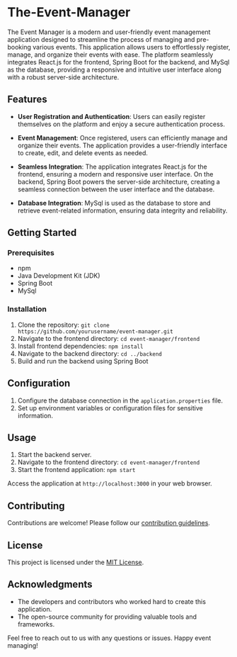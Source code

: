 # The-Event-Manager

The Event Manager is a modern and user-friendly event management application designed to streamline the process of managing and pre-booking various events. This application allows users to effortlessly register, manage, and organize their events with ease. The platform seamlessly integrates React.js for the frontend, Spring Boot for the backend, and MySql as the database, providing a responsive and intuitive user interface along with a robust server-side architecture.

## Features

- **User Registration and Authentication**: Users can easily register themselves on the platform and enjoy a secure authentication process.

- **Event Management**: Once registered, users can efficiently manage and organize their events. The application provides a user-friendly interface to create, edit, and delete events as needed.

- **Seamless Integration**: The application integrates React.js for the frontend, ensuring a modern and responsive user interface. On the backend, Spring Boot powers the server-side architecture, creating a seamless connection between the user interface and the database.

- **Database Integration**: MySql is used as the database to store and retrieve event-related information, ensuring data integrity and reliability.

## Getting Started

### Prerequisites

- npm
- Java Development Kit (JDK)
- Spring Boot
- MySql

### Installation

1. Clone the repository: `git clone https://github.com/yourusername/event-manager.git`
2. Navigate to the frontend directory: `cd event-manager/frontend`
3. Install frontend dependencies: `npm install`
4. Navigate to the backend directory: `cd ../backend`
5. Build and run the backend using Spring Boot

## Configuration

1. Configure the database connection in the `application.properties` file.
2. Set up environment variables or configuration files for sensitive information.

## Usage

1. Start the backend server.
2. Navigate to the frontend directory: `cd event-manager/frontend`
3. Start the frontend application: `npm start`

Access the application at `http://localhost:3000` in your web browser.

## Contributing

Contributions are welcome! Please follow our [contribution guidelines](CONTRIBUTING.md).

## License

This project is licensed under the [MIT License](LICENSE).

## Acknowledgments

- The developers and contributors who worked hard to create this application.
- The open-source community for providing valuable tools and frameworks.

Feel free to reach out to us with any questions or issues. Happy event managing!
